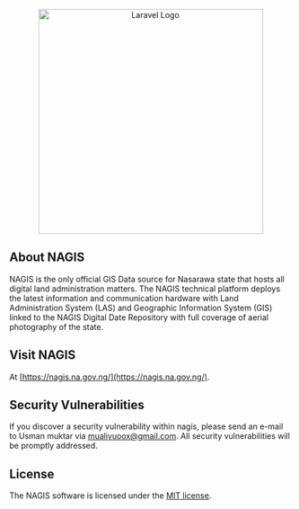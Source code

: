<p align="center"><a href="https://nagis.na.gov.ng/" target="_blank"><img src="https://nagis.na.gov.ng/assets/img/nagis-logo.svg" width="400" alt="Laravel Logo"></a></p>


## About NAGIS

NAGIS is the only official GIS Data source for Nasarawa state that hosts all digital land administration matters. The NAGIS technical platform deploys the latest information and communication hardware with Land Administration System (LAS) and Geographic Information System (GIS) linked to the NAGIS Digital Date Repository with full coverage of aerial photography of the state.


## Visit NAGIS

At [https://nagis.na.gov.ng/](https://nagis.na.gov.ng/).

## Security Vulnerabilities

If you discover a security vulnerability within nagis, please send an e-mail to Usman muktar via [mualiyuoox@gmail.com](mailto:mualiyuoox@gmail.com). All security vulnerabilities will be promptly addressed.

## License

The NAGIS software is licensed under the [MIT license](https://opensource.org/licenses/MIT).
